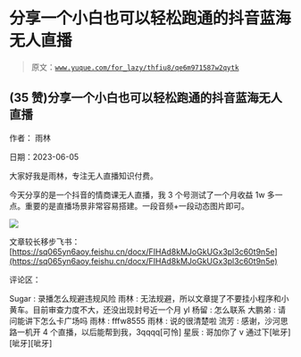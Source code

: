 # 分享一个小白也可以轻松跑通的抖音蓝海无人直播

> 原文：[`www.yuque.com/for_lazy/thfiu8/qe6m971587w2qytk`](https://www.yuque.com/for_lazy/thfiu8/qe6m971587w2qytk)



## (35 赞)分享一个小白也可以轻松跑通的抖音蓝海无人直播 

作者： 雨林 

日期：2023-06-05 

大家好我是雨林，专注无人直播知识付费。 

今天分享的是一个抖音的情商课无人直播，我 3 个号测试了一个月收益 1w 多一点。重要的是直播场景非常容易搭建。一段音频+一段动态图片即可。 

![](img/5236b491ff7a12ebd638b8e9c6977050.png) 

文章较长移步飞书：[https://sq065yn6aoy.feishu.cn/docx/FIHAd8kMJoGkUGx3pl3c60t9n5e](https://sq065yn6aoy.feishu.cn/docx/FIHAd8kMJoGkUGx3pl3c60t9n5e) 

评论区： 

Sugar : 录播怎么规避违规风险 雨林 : 无法规避，所以文章提了不要挂小程序和小黄车。目前审查力度不大，还没出现封号近一个月 yl 杨留 : 怎么联系 大鹏弟 : 请问能讲下怎么卡广场吗 雨林 : fffw8555 雨林 : 说的很清楚啦 流芳 : 感谢，沙河思路一机开 4 个直播，以后能帮到我，3qqqq[可怜] 星辰 : 哥加你了 v 通过下[呲牙][呲牙][呲牙]